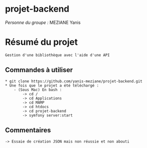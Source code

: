 # projet-backend

*Personne du groupe :* MEZIANE Yanis 
# Résumé du projet 

	Gestion d'une bibliothèque avec l'aide d'une API

## Commandes à utiliser 

	* git clone https://github.com/yanis-meziane/projet-backend.git
	* Une fois que le projet a été téléchargé : 
		- (Sous Mac) En bash : 
			-> cd /
			-> cd Applications 
			-> cd MAMP
			-> cd htdocs 
			-> cd projet-backend
			-> symfony server:start 

## Commentaires 

	-> Essaie de création JSON mais non réussie et non abouti
